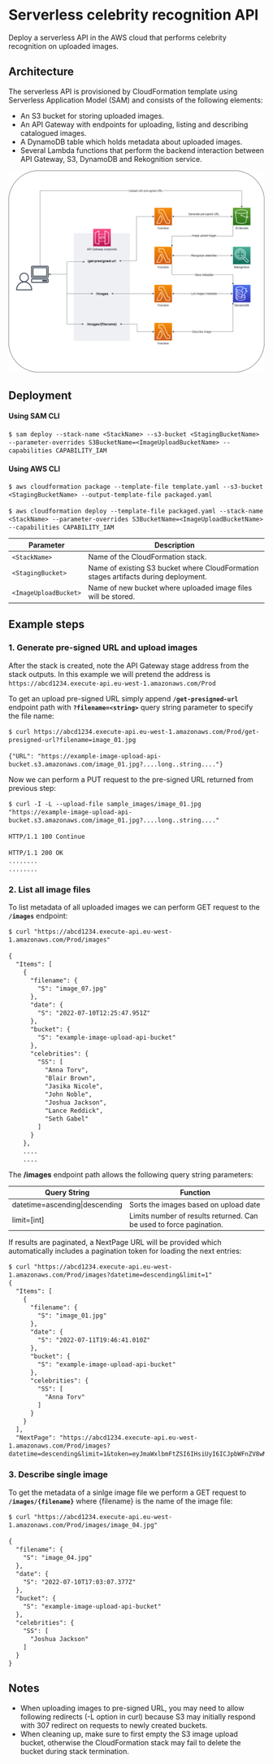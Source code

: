 # Serverless celebrity recognition API
Deploy a serverless API in the AWS cloud that performs celebrity recognition on uploaded images.

## Architecture
The serverless API is provisioned by CloudFormation template using Serverless Application Model (SAM) and consists of the following elements:
* An S3 bucket for storing uploaded images.
* An API Gateway with endpoints for uploading, listing and describing catalogued images.
* A DynamoDB table which holds metadata about uploaded images.
* Several Lambda functions that perform the backend interaction between API Gateway, S3, DynamoDB and Rekognition service.

![Architecture](diagram.png?raw=true)


## Deployment
#### Using SAM CLI
```
$ sam deploy --stack-name <StackName> --s3-bucket <StagingBucketName> --parameter-overrides S3BucketName=<ImageUploadBucketName> --capabilities CAPABILITY_IAM
```
#### Using AWS CLI
```
$ aws cloudformation package --template-file template.yaml --s3-bucket <StagingBucketName> --output-template-file packaged.yaml

$ aws cloudformation deploy --template-file packaged.yaml --stack-name <StackName> --parameter-overrides S3BucketName=<ImageUploadBucketName> --capabilities CAPABILITY_IAM
```

| Parameter | Description |
|-----------|-------------|
|`<StackName>` | Name of the CloudFormation stack. |
|`<StagingBucket>` | Name of existing S3 bucket where CloudFormation stages artifacts during deployment. |
| `<ImageUploadBucket>` | Name of new bucket where uploaded image files will be stored. |


## Example steps
### 1. Generate pre-signed URL and upload images
After the stack is created, note the API Gateway stage address from the stack outputs. In this example we will pretend the address is `https://abcd1234.execute-api.eu-west-1.amazonaws.com/Prod`

To get an upload pre-signed URL simply append **`/get-presigned-url`** endpoint path with **`?filename=<string>`** query string parameter to specify the file name:

```shell
$ curl https://abcd1234.execute-api.eu-west-1.amazonaws.com/Prod/get-presigned-url?filename=image_01.jpg

{"URL": "https://example-image-upload-api-bucket.s3.amazonaws.com/image_01.jpg?....long..string...."}
```

Now we can perform a PUT request to the pre-signed URL returned from previous step:
```shell
$ curl -I -L --upload-file sample_images/image_01.jpg "https://example-image-upload-api-bucket.s3.amazonaws.com/image_01.jpg?....long..string...."

HTTP/1.1 100 Continue

HTTP/1.1 200 OK
........
........
```

### 2. List all image files
To list metadata of all uploaded images we can perform GET request to the **`/images`** endpoint:

```shell
$ curl "https://abcd1234.execute-api.eu-west-1.amazonaws.com/Prod/images"

{
  "Items": [
    {
      "filename": {
        "S": "image_07.jpg"
      },
      "date": {
        "S": "2022-07-10T12:25:47.951Z"
      },
      "bucket": {
        "S": "example-image-upload-api-bucket"
      },
      "celebrities": {
        "SS": [
          "Anna Torv",
          "Blair Brown",
          "Jasika Nicole",
          "John Noble",
          "Joshua Jackson",
          "Lance Reddick",
          "Seth Gabel"
        ]
      }
    },
    ....
    ....
```

The **/images** endpoint path allows the following query string parameters:

| Query String | Function |
|--------------|----------|
|datetime=ascending\|descending | Sorts the images based on upload date
|limit=[int] | Limits number of results returned. Can be used to force pagination.

If results are paginated, a NextPage URL will be provided which automatically includes a pagination token for loading the next entries:

```shell
$ curl "https://abcd1234.execute-api.eu-west-1.amazonaws.com/Prod/images?datetime=descending&limit=1"
{
  "Items": [
    {
      "filename": {
        "S": "image_01.jpg"
      },
      "date": {
        "S": "2022-07-11T19:46:41.010Z"
      },
      "bucket": {
        "S": "example-image-upload-api-bucket"
      },
      "celebrities": {
        "SS": [
          "Anna Torv"
        ]
      }
    }
  ],
  "NextPage": "https://abcd1234.execute-api.eu-west-1.amazonaws.com/Prod/images?datetime=descending&limit=1&token=eyJmaWxlbmFtZSI6IHsiUyI6ICJpbWFnZV8wMS5qcGcifSwgImRhdGUiOiB7IlMiOiAiMjAyMi0wNy0xMVQxOTo0Njo0MS4wMTBaIn0sICJidWNrZXQiOiB7IlMiOiAidGVzdC1pbWFnZS11cGxvYWQtYXBpLWJ1Y2tldCJ9fQ=="
```

### 3. Describe single image
To get the metadata of a sinlge image file we perform a GET request to **`/images/{filename}`** where {filename} is the name of the image file:
```shell
$ curl "https://abcd1234.execute-api.eu-west-1.amazonaws.com/Prod/images/image_04.jpg"

{
  "filename": {
    "S": "image_04.jpg"
  },
  "date": {
    "S": "2022-07-10T17:03:07.377Z"
  },
  "bucket": {
    "S": "example-image-upload-api-bucket"
  },
  "celebrities": {
    "SS": [
      "Joshua Jackson"
    ]
  }
}
```


## Notes
* When uploading images to pre-signed URL, you may need to allow following redirects (-L option in curl) because S3 may initially respond with 307 redirect on requests to newly created buckets.
* When cleaning up, make sure to first empty the S3 image upload bucket, otherwise the CloudFormation stack may fail to delete the bucket during stack termination.
